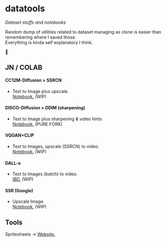 # datatools
*Dataset stuffs and notebooks*

Random dump of utilities related to dataset managing as clone is easier than remembering where I saved those.  
Everything is kinda self explanatory I think.

👀

## JN / COLAB

#### CC12M-Diffusion > SSRCN
* Text to Image plus upscale.  
[Notebook.](https://colab.research.google.com/drive/1Pyx2Z7qDE003R2C0Vo5mFAu0oDUCXM7w)  (WIP)

#### DISCO-Diffusion > DDIM (sharpening)
* Text to Image plus sharpening & video hints  
[Notebook.](https://colab.research.google.com/drive/1n6WumysPatSBlk5HtPuncKs_fZZXUk5a)  (PURE FORK)

#### VQGAN+CLIP
* Text to Images, upscale (SSRCN) to video.  
[Notebook.](https://colab.research.google.com/drive/16K3W6o4RcwarFasU-Jl_Ag-pzQmt7ywK)  (WIP)

#### DALL-e
* Text to Images (batch) to video.  
[IBD.]()  (WIP)

#### SSR (Google)
* Upscale Image.  
[Notebook.](https://colab.research.google.com/drive/1BMJv-9ULCD5kIpEVNOgV_SCUliAlUTGI)  (WIP)





## Tools
Spritesheets -> [Website.](https://www.leshylabs.com/apps/sstool/)
